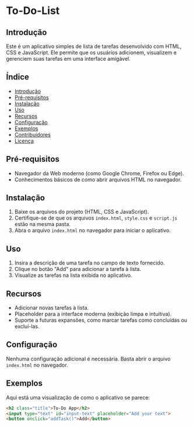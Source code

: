 # To-Do-List

## Introdução
Este é um aplicativo simples de lista de tarefas desenvolvido com HTML, CSS e JavaScript. Ele permite que os usuários adicionem, visualizem e gerenciem suas tarefas em uma interface amigável.

## Índice
- [Introdução](#introdução)
- [Pré-requisitos](#pré-requisitos)
- [Instalação](#instalação)
- [Uso](#uso)
- [Recursos](#recursos)
- [Configuração](#configuração)
- [Exemplos](#exemplos)
- [Contribuidores](#contribuidores)
- [Licença](#licença)

## Pré-requisitos
- Navegador da Web moderno (como Google Chrome, Firefox ou Edge).
- Conhecimentos básicos de como abrir arquivos HTML no navegador.

## Instalação
1. Baixe os arquivos do projeto (HTML, CSS e JavaScript).
2. Certifique-se de que os arquivos `index.html`, `style.css` e `script.js` estão na mesma pasta.
3. Abra o arquivo `index.html` no navegador para iniciar o aplicativo.

## Uso
1. Insira a descrição de uma tarefa no campo de texto fornecido.
2. Clique no botão "Add" para adicionar a tarefa à lista.
3. Visualize as tarefas na lista exibida no aplicativo.

## Recursos
- Adicionar novas tarefas à lista.
- Placeholder para a interface moderna (exibição limpa e intuitiva).
- Suporte a futuras expansões, como marcar tarefas como concluídas ou excluí-las.

## Configuração
Nenhuma configuração adicional é necessária. Basta abrir o arquivo `index.html` no navegador.

## Exemplos
Aqui está uma visualização de como o aplicativo se parece:
```html
<h2 class="title">To-Do App</h2>
<input type="text" id="input-text" placeholder="Add your text">
<button onclick="addTask()">Add</button>
